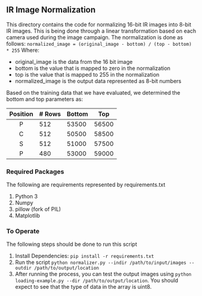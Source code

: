 ## IR Image Normalization 

This directory contains the code for normalizing 16-bit IR images into 8-bit IR images. This is being done through a linear transformation based on each camera used during the image campaign. The normalization is done as follows: 
`normalized_image = (original_image - bottom) / (top - bottom) * 255`
Where:
* original_image is the data from the 16 bit image
* bottom is the value that is mapped to zero in the normalization
* top is the value that is mapped to 255 in the normalization
* normalized_image is the output data represented as 8-bit numbers 

Based on the training data that we have evaluated, we determined the bottom and top parameters as:

| Position | # Rows | Bottom | Top |
|:--------:| ------ | ------ | --- |
|P|512|53500|56500|
|C|512|50500|58500|
|S|512|51000|57500|
|P|480|53000|59000|


### Required Packages
The following are requirements represented by requirements.txt
1. Python 3
1. Numpy
1. pillow (fork of PIL)
1. Matplotlib

### To Operate
The following steps should be done to run this script
1. Install Dependencies: `pip install -r requirements.txt`
1. Run the script `python normalizer.py --indir /path/to/input/images --outdir /path/to/output/location`
1. After running the process, you can test the output images using `python loading-example.py --dir /path/to/output/location`. You should expect to see that the type of data in the array is uint8.
